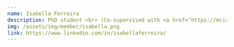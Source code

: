 ```yaml
---
name: Isabella Ferreira
description: PhD student <br> (Co-supervised with <a href="https://mcis.cs.queensu.ca/bram.html" target="_blank">Prof. Bram Adams</a>)
img: /assets/img/member/isabella.png
link: https://www.linkedin.com/in/isabellaferreira/
---
```

